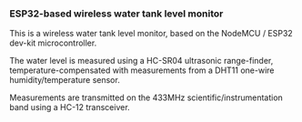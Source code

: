 ### ESP32-based wireless water tank level monitor

This is a wireless water tank level monitor, based on the NodeMCU / ESP32 dev-kit microcontroller.

The water level is measured using a HC-SR04 ultrasonic range-finder, temperature-compensated with measurements from a DHT11 one-wire humidity/temperature sensor.

Measurements are transmitted on the 433MHz scientific/instrumentation band using a HC-12 transceiver.

